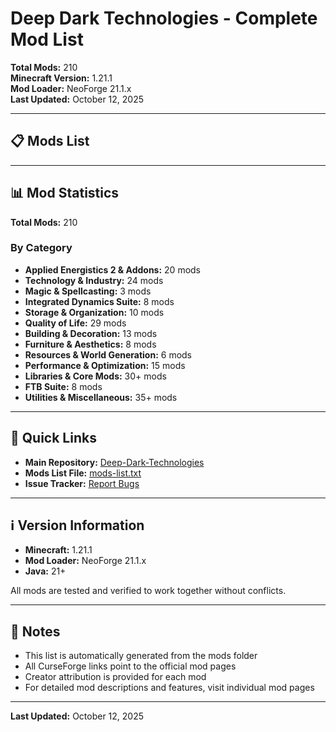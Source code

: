 # Deep Dark Technologies - Complete Mod List

**Total Mods:** 210  
**Minecraft Version:** 1.21.1  
**Mod Loader:** NeoForge 21.1.x  
**Last Updated:** October 12, 2025

---

## 📋 Mods List

<!-- MODS_LIST- [1.21.1] SecurityCraft v1.10
- AdvancedAE-1.5.2-1.21.1
- ae_universal_press-1.5.1-neoforge-1.21.1
- AE2-Things-1.4.2-beta
- ae2ct-1.21.1-1.1.0
- ae2importexportcard-1.21-1.4.0
- ae2jeiintegration-1.2.0
- ae2labeledpatterns-1.0.5
- AE2MEGAThings-1.21.1-2.0.4
- AE2NetworkAnalyzer-1.21-2.1.3-neoforge
- ae2qolrecipes-neoforge-1.21.x-1.3.0
- ae2wtlib-19.2.6
- aeinfinitybooster-neoforge-1.21.1-1.0.0.52
- AlltheCompatibility-1.21.1-(v.3.9.1).jar
- allthecompressed-1.21.1-4.3.0
- alltheleaks-1.0.5+1.21.1-neoforge
- alltheores-3.1.8_neoforge_1.21.1
- almostunified-neoforge-1.21.1-1.3.0
- appleskin-neoforge-mc1.21-3.0.7
- appliedenergistics2-19.2.17
- AppliedFlux-1.21-2.1.3-neoforge
- architectury-13.0.8-neoforge
- ars_additions-1.21.1-21.2.3
- ars_nouveau-1.21.1-5.10.5
- arseng-2.1.1-beta
- athena-neoforge-1.21-4.0.2
- authme-neoforge-9.0.1+1.21.1
- avaritialite-neoforge-1.21.1-1.10.7
- balm-neoforge-1.21.1-21.0.54
- baubley-heart-canisters-1.21.1-1.2.3
- better_modlist-1.1.20
- BetterF3-11.0.3-NeoForge-1.21.1
- blocksyouneed_luna-1.10.5-neoforge-1.21.1
- bookshelf-neoforge-1.21.1-21.1.69
- botanymodtrees-1.1.0-neoforge-1.21.1.jar
- botanypots-neoforge-1.21.1-21.1.40
- botanytrees-neoforge-1.21.1-21.1.1
- BrandonsCore-1.21.1-3.2.1.307
- buildinggadgets2-1.3.9
- chipped-neoforge-1.21.1-4.0.2
- chisel-neoforge-2.0.0+mc1.21.1
- chunksending-1.21-2.8
- cloth-config-15.0.140-neoforge
- Clumps-neoforge-1.21.1-19.0.0.1
- CodeChickenLib-1.21.1-4.6.1.524
- commandalias-4.0
- commoncapabilities-1.21.1-neoforge-2.10.0
- compactmachines-neoforge-7.0.22
- configuration-neoforge-1.21.1-3.1.1
- configured-neoforge-1.21.1-2.6.1
- connectivity-1.21.1-7.2
- Controlling-neoforge-1.21.1-19.0.5
- coroutil-neoforge-1.21.0-1.3.8
- craftingtweaks-neoforge-1.21.1-21.1.6
- CraftTweaker-neoforge-1.21.1-21.0.34
- CrashAssistant-neoforge-1.20.6-1.21.4-1.10.10
- CreativeCore_NEOFORGE_v2.13.13_mc1.21.1
- cryonicconfig-neoforge-1.0.0+mc1.21.9
- crystalix-1.6.2_neoforge_1.21.1
- CTM-1.21-1.2.1+3
- cupboard-1.21-2.9
- curios-neoforge-9.5.1+1.21.1
- cyclopscore-1.21.1-neoforge-1.27.0
- deeperdarker-neoforge-1.21.1-1.3.5
- DimStorage-1.21.1-9.1.0
- Draconic-Evolution-1.21.1-3.1.3.627
- dummmmmmy-1.21-2.0.9-neoforge
- durabilitytooltip-1.1.6-neoforge-mc1.21
- easy-villagers-neoforge-1.21.1-1.1.23
- EdivadLib-1.21-3.0.0
- electrodynamics-1.21.1-0.10.1-7
- entangled-1.3.20-neoforge-mc1.21
- entityculling-neoforge-1.9.0-mc1.21.1
- EquipmentCompare-1.21.1-neoforge-1.3.13
- Essential_1-3-9-2_neoforge_1-21-1
- EuphoriaPatcher-1.7.2-r5.6.1-neoforge
- excompressum-neoforge-1.21.1-21.1.10
- exdeorum-3.9
- exmachinis-deorum-1.21.1-4.0.2
- experiencelib-1.21.1-1.1.1
- extended-industrialization-1.15.10-1.21.1
- ExtendedAE-1.21-2.2.23-neoforge
- ExtendedTerminal-1.21.1-0.2.1
- ExtremeSoundMuffler-3.51_NeoForge-1.21
- factory_blocks-neoforge-1.4.0+mc1.21.1
- fancymenu_neoforge_3.7.0_MC_1.21.1
- farsight-1.21.1-4.5
- fast-ip-ping-v1.0.7-mc1.21.1-neoforge
- fastasyncworldsave-1.21-2.6
- FastFurnace-1.21.1-9.0.1
- FastWorkbench-1.21.1-9.1.3
- ferritecore-7.0.2-neoforge
- FluxNetworks-1.21.1-8.0.0
- FramedBlocks-10.5.0
- framework-neoforge-1.21.1-0.9.6
- ftb-chunks-neoforge-2101.1.11
- ftb-essentials-neoforge-2101.1.7
- ftb-jei-extras-21.1.7
- ftb-library-neoforge-2101.1.21
- ftb-quests-neoforge-2101.1.16
- ftb-teams-neoforge-2101.1.4
- ftb-ultimine-neoforge-2101.1.10
- ftb-xmod-compat-neoforge-21.1.6
- geckolib-neoforge-1.21.1-4.8.2
- GeOre-1.21.1-6.1.2
- Glodium-1.21-2.2-neoforge
- gpumemleakfix-1.21-1.8
- gravestone-neoforge-1.21.1-1.0.33
- growthacceleratortiers-1.0.4_neoforge_1.21.1
- guideme-21.1.14
- handcrafted-neoforge-1.21.1-4.0.3
- horror_blocks_and_items_for_maps-1.0.0-neoforge-1.21.1
- hostile_neural_industrialization-1.0.7-1.21.1.jar
- HostileNeuralNetworks-1.21.1-6.3.0
- Iceberg-1.21.1-neoforge-1.3.2
- industrialization_overdrive-1.10.3+1.21.1
- integratedcrafting-1.21.1-neoforge-1.3.1
- integrateddynamics-1.21.1-neoforge-1.28.1
- integratedmanager-1.0.7
- integratedmekanism-1.21.1-neoforge-1.0.1
- integratedterminals-1.21.1-neoforge-1.6.16
- integratedtunnels-1.21.1-neoforge-1.9.0
- irequesting-0.1.2
- iris-neoforge-1.8.12+mc1.21.1
- itemzoom-1.21-3.0.0
- Jade-1.21.1-NeoForge-15.10.3
- JadeAddons-1.21.1-NeoForge-6.1.0
- jeed-1.21-2.3.0
- jei-1.21.1-neoforge-19.25.0.322
- justdirethings-1.5.5
- JustEnoughResources-NeoForge-1.21.1-1.6.0.17
- justzoom_neoforge_2.1.0_MC_1.21.1
- keybindbundles-1.3.1
- kjsbotanypots-1.3.0
- Kleiders Custom Renderer API 7.2.0 1.21.1
- konkrete_neoforge_1.9.9_MC_1.21
- kotlinforforge-5.10.0-all
- kubejs-neoforge-2101.7.1-build.181
- kubejsarsnouveau-1.3
- kubejsde-1.21.1-1.0.0
- kubejspowah-1.3.2
- ldlib-neoforge-1.21.1-1.0.35.a
- lionfishapi-2.6
- LittleFrames_NEOFORGE_v1.4.6_mc1.21.1
- lootjs-neoforge-1.21.1-3.4.3
- lootr-neoforge-1.21-1.10.35.91
- luminax-1.3.1_neoforge_1.21.1
- maxhealthfix-neoforge-1.21.1-21.1.4
- mcw-bridges-3.1.1-mc1.21.1neoforge
- mcw-doors-1.1.2-mc1.21.1neoforge
- mcw-fences-1.2.0-1.21.1neoforge
- mcw-furniture-3.3.0-mc1.21.1neoforge
- mcw-mcwwindows-2.4.1-mc1.21.1neoforge
- mcw-trapdoors-1.1.4-mc1.21.1neoforge
- megacells-4.10.1
- mekanism_weaponry-2.1.2
- Mekanism-1.21.1-10.7.16.82
- MekanismGenerators-1.21.1-10.7.16.82
- MekanismTools-1.21.1-10.7.16.82
- melody_neoforge_1.0.10_MC_1.21
- memorysettings-1.21-5.9
- merequester-neoforge-1.21.1-1.4.1
- mi-tweaks-1.8.14-1.21.1
- mob_grinding_utils-1.1.10+mc1.21.1
- Modern-Industrialization-2.3.14
- modernfix-neoforge-5.24.3+mc1.21.1
- ModernUI-NeoForge-1.21.1-3.12.0.2-universal
- modular_machinery_reborn-1.21.1-2.5.1
- modular-routers-13.2.3+mc1.21.1
- moonlight-1.21-2.24.0-neoforge
- MouseTweaks-neoforge-mc1.21-2.26.1
- mysticaltrees-0.0.4
- NoChatReports-NEOFORGE-1.21.1-v2.9.1
- nuclearscience-1.21.1-0.7.1-7
- OctoLib-NEOFORGE-0.6.0.4+1.21
- olddraconicmodels-1.0.1
- oritech-neoforge-1.21.1-0.18.2
- oritechthings-0.0.27
- owo-lib-neoforge-0.12.15.5-beta.1+1.21
- Patchouli-1.21.1-92-NEOFORGE
- pipez-neoforge-1.21.1-1.2.19
- Placebo-1.21.1-9.9.1
- polyeng-0.4.1
- polymorph-neoforge-1.1.0+1.21.1
- PortableCraftingTable-neoforge-1.21.1-3.2.6
- potentials-neoforge-1.21-0.7.1
- Powah-6.2.6
- prickle-neoforge-1.21.1-21.1.11
- ProbeJS-7.5.1
- productivemetalworks-1.21.1-1.12.1
- radium-mc1.21.1-0.13.1+git.4994e83
- reeses-sodium-options-neoforge-1.8.3+mc1.21.4
- refurbished_furniture-neoforge-1.21.1-1.0.16
- relics-1.21.1-0.10.7.6
- resourcefullib-neoforge-1.21-3.0.12
- rhino-2101.2.7-build.77
- Searchables-neoforge-1.21.1-1.0.2
- simplylight-1.5.3+1.21.1-b4
- smoothchunk-1.21-4.1
- sodium-neoforge-0.6.13+mc1.21.1
- sodiumdynamiclights-neoforge-1.0.10-1.21.1
- sodiumextras-neoforge-1.0.8-1.21.1
- sodiumoptionsapi-neoforge-1.0.10-1.21.1
- sodiumoptionsmodcompat-neoforge-1.0.0-1.21.1
- sophisticatedbackpacks-1.21.1-3.25.9.1390
- sophisticatedcore-1.21.1-1.3.87.1229
- sophisticatedstorage-1.21.1-1.5.11.1340
- sound-physics-remastered-neoforge-1.21.1-1.5.1
- spark-1.10.124-neoforge
- stellaris-1.21-neoforge-1.4.11
- StorageDrawers-neoforge-1.21.1-13.11.4
- Super Factory Manager (SFM)-MC1.21.1-4.26.0
- supermartijn642configlib-1.1.8-neoforge-mc1.21
- supermartijn642corelib-1.1.18a-neoforge-mc1.21
- supplementaries-1.21-3.4.16-neoforge
- tesseract-api-neoforge-1.9.2-1.21.1
- ThirstWasTaken-1.21.1-2.1.5
- titanium-1.21-4.0.37
- torchmaster-neoforge-1.21.1-21.1.5-beta
- transfer_labels-0.1.7
- trashcans-1.0.18c-neoforge-mc1.21
- uncooldowned-1.0.0-neoforge-1.21.1
- voltaic-1.21.1-1.0.0-7
- watermedia-2.1.36
- watut-neoforge-1.21.0-1.2.7.jar
- waystones-neoforge-1.21.1-21.1.23
- worldedit-mod-7.3.8
- xycraft_core-0.7.53-all
/minecraft/mc-mods/watermedia) (by SrRapero720)
- [Waystones](https://www.curseforge.com/minecraft/mc-mods/waystones) (by BlayTheNinth)
- [XyCraft Core](https://www.curseforge.com/minecraft/mc-mods/xycraft-core) (by Soaryn)
<!-- MODS_LIST_END -->

---

## 📊 Mod Statistics

**Total Mods:** 210

### By Category
- **Applied Energistics 2 & Addons:** 20 mods
- **Technology & Industry:** 24 mods
- **Magic & Spellcasting:** 3 mods
- **Integrated Dynamics Suite:** 8 mods
- **Storage & Organization:** 10 mods
- **Quality of Life:** 29 mods
- **Building & Decoration:** 13 mods
- **Furniture & Aesthetics:** 8 mods
- **Resources & World Generation:** 6 mods
- **Performance & Optimization:** 15 mods
- **Libraries & Core Mods:** 30+ mods
- **FTB Suite:** 8 mods
- **Utilities & Miscellaneous:** 35+ mods

---

## 🔗 Quick Links

- **Main Repository:** [Deep-Dark-Technologies](https://github.com/Zypher530/Deep-Dark-Technologies)
- **Mods List File:** [mods-list.txt](https://github.com/Zypher530/Deep-Dark-Technologies/blob/main/mods/mods-list.txt)
- **Issue Tracker:** [Report Bugs](https://github.com/Zypher530/Deep-Dark-Technologies/issues)

---

## ℹ️ Version Information

- **Minecraft:** 1.21.1
- **Mod Loader:** NeoForge 21.1.x
- **Java:** 21+

All mods are tested and verified to work together without conflicts.

---

## 📝 Notes

- This list is automatically generated from the mods folder
- All CurseForge links point to the official mod pages
- Creator attribution is provided for each mod
- For detailed mod descriptions and features, visit individual mod pages

---

**Last Updated:** October 12, 2025